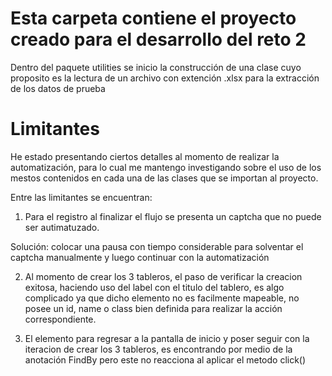 # Esta carpeta contiene el proyecto creado para el desarrollo del reto 2

Dentro del paquete utilities se inicio la construcción de una clase cuyo proposito es la lectura de un archivo con extención .xlsx para la extracción de los datos de prueba


# Limitantes

He estado presentando ciertos detalles al momento de realizar la automatización, para lo cual me mantengo investigando sobre el uso de los mestos contenidos en cada una de las clases que se importan al proyecto.

Entre las limitantes se encuentran:
1. Para el registro al finalizar el flujo se presenta un captcha que no puede ser autimatuzado.
  
  Solución: colocar una pausa con tiempo considerable para solventar el captcha manualmente y luego continuar con la automatización
  
2. Al momento de crear los 3 tableros, el paso de verificar la creacion exitosa, haciendo uso del label con el titulo del tablero, es algo complicado ya que dicho elemento no es facilmente mapeable, no posee un id, name o class bien definida para realizar la acción correspondiente.

3. El elemento para regresar a la pantalla de inicio y poser seguir con la iteracion de crear los 3 tableros, es encontrando por medio de la anotación FindBy pero este no reacciona al aplicar el metodo click()
